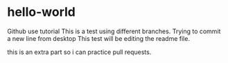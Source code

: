 # hello-world
Github use tutorial
This is a test using different branches.
Trying to commit a new line from desktop
This test will be editing the readme file.


this is an extra part so i can practice pull requests.
